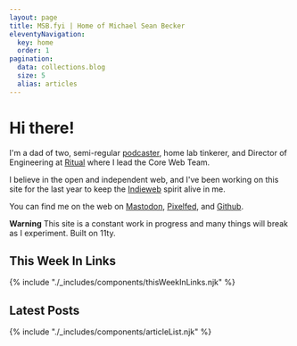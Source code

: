 ```yaml
---
layout: page
title: MSB.fyi | Home of Michael Sean Becker
eleventyNavigation:
  key: home
  order: 1
pagination:
  data: collections.blog
  size: 5
  alias: articles
---
```


# Hi there!

I'm a dad of two, semi-regular [podcaster](https://okwhatwentwrong.com), home lab tinkerer, and 
Director of Engineering at [Ritual](https://ritual.com) where I lead the Core Web Team.

I believe in the open and independent web, and I've been working on this site for the last year
to keep the [Indieweb](https://indieweb.org) spirit alive in me.

You can find me on the web on [Mastodon](https://103.social/@msb), [Pixelfed](https://pixelfed.social/@msb),
and [Github](https://github.com/michaelseanbecker).

**Warning** This site is a constant work in progress and many things will break as I experiment. Built on 11ty.

## This Week In Links
{% include "./_includes/components/thisWeekInLinks.njk" %}

## Latest Posts

{% include "./_includes/components/articleList.njk" %}
